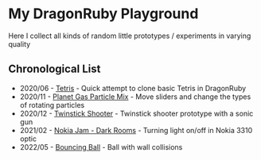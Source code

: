 # My DragonRuby Playground

Here I collect all kinds of random little prototypes / experiments in varying quality

## Chronological List
- 2020/06 - [Tetris](./tetris) - Quick attempt to clone basic Tetris in DragonRuby
- 2020/11 - [Planet Gas Particle Mix](./planet-gas-particles-mix) - Move sliders and change the types of rotating particles
- 2020/12 - [Twinstick Shooter](./twinstick-shooter) - Twinstick shooter prototype with a sonic gun
- 2021/02 - [Nokia Jam - Dark Rooms](./nokiajam-dark-rooms/) - Turning light on/off in Nokia 3310 optic
- 2022/05 - [Bouncing Ball](./bouncing-ball/) - Ball with wall collisions

